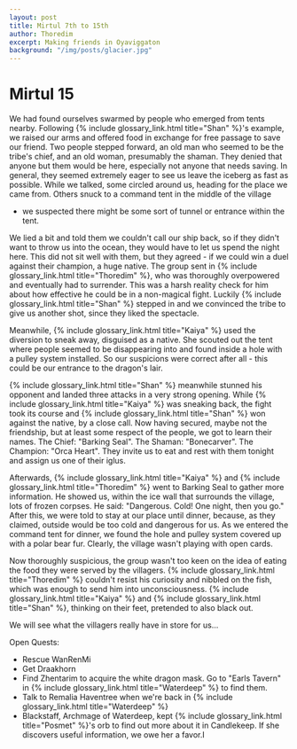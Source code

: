 ```yaml
---
layout: post
title: Mirtul 7th to 15th
author: Thoredim
excerpt: Making friends in Oyaviggaton
background: "/img/posts/glacier.jpg"
---
```


# Mirtul 15

We had found ourselves swarmed by people who emerged from tents nearby.
Following {% include glossary_link.html title="Shan" %}'s example, we raised our arms and offered food in exchange for
free passage to save our friend. Two people stepped forward, an old man who
seemed to be the tribe's chief, and an old woman, presumably the shaman. They
denied that anyone but them would be here, especially not anyone that needs
saving. In general, they seemed extremely eager to see us leave the iceberg as
fast as possible. While we talked, some circled around us, heading for the
place we came from. Others snuck to a command tent in the middle of the village
- we suspected there might be some sort of tunnel or entrance within the tent.

We lied a bit and told them we couldn't call our ship back, so if they didn't
want to throw us into the ocean, they would have to let us spend the night
here. This did not sit well with them, but they agreed - if we could win a duel
against their champion, a huge native. The group sent in {% include glossary_link.html title="Thoredim" %}, who was
thoroughly overpowered and eventually had to surrender. This was a harsh
reality check for him about how effective he could be in a non-magical fight.
Luckily {% include glossary_link.html title="Shan" %} stepped in and we convinced the tribe to give us another shot,
since they liked the spectacle.

Meanwhile, {% include glossary_link.html title="Kaiya" %} used the diversion to sneak away, disguised as a native. She
scouted out the tent where people seemed to be disappearing into and found
inside a hole with a pulley system installed. So our suspicions were correct
after all - this could be our entrance to the dragon's lair.

{% include glossary_link.html title="Shan" %} meanwhile stunned his opponent and landed three attacks in a very strong
opening. While {% include glossary_link.html title="Kaiya" %} was sneaking back, the fight took its course and {% include glossary_link.html title="Shan" %} won
against the native, by a close call. Now having secured, maybe not the
friendship, but at least some respect of the people, we got to learn their
names. The Chief: "Barking Seal". The Shaman: "Bonecarver". The Champion: "Orca
Heart". They invite us to eat and rest with them tonight and assign us one of
their iglus.

Afterwards, {% include glossary_link.html title="Kaiya" %} and {% include glossary_link.html title="Thoredim" %} went to Barking Seal to gather more information.
He showed us, within the ice wall that surrounds the village, lots of frozen
corpses. He said: "Dangerous. Cold! One night, then you go." After this, we
were told to stay at our place until dinner, because, as they claimed, outside
would be too cold and dangerous for us. As we entered the command tent for
dinner, we found the hole and pulley system covered up with a polar bear fur.
Clearly, the village wasn't playing with open cards.

Now thoroughly suspicious, the group wasn't too keen on the idea of eating the
food they were served by the villagers. {% include glossary_link.html title="Thoredim" %} couldn't resist his curiosity
and nibbled on the fish, which was enough to send him into unconsciousness.
{% include glossary_link.html title="Kaiya" %} and {% include glossary_link.html title="Shan" %}, thinking on their feet, pretended to also black out.

We will see what the villagers really have in store for us...

Open Quests:

- Rescue WanRenMi
- Get Draakhorn
- Find Zhentarim to acquire the white dragon mask. Go to "Earls Tavern" in {% include glossary_link.html title="Waterdeep" %} to find them.
- Talk to Remalia Haventree when we're back in {% include glossary_link.html title="Waterdeep" %}
- Blackstaff, Archmage of Waterdeep, kept {% include glossary_link.html title="Posmet" %}'s orb to find out more about it in Candlekeep. If she discovers useful information, we owe her a favor.I
